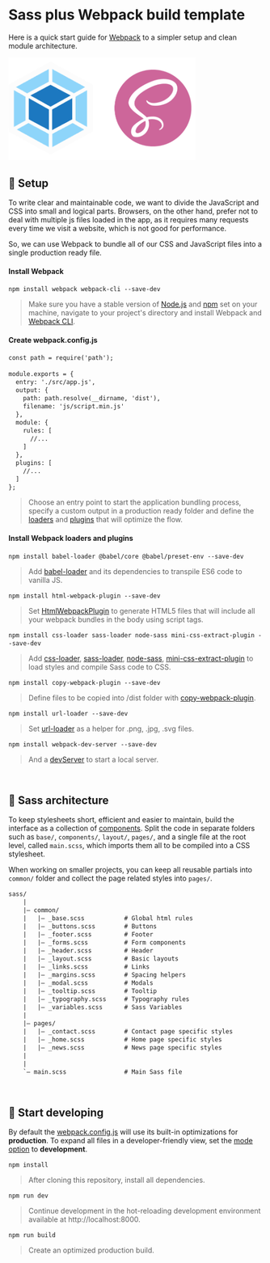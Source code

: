 # Sass plus Webpack build template

Here is a quick start guide for [Webpack](https://webpack.js.org/) to a simpler setup and clean module architecture.

<img src='./src/images/logo-sass-webpack.png' width='370'>

## 🚀 Setup

To write clear and maintainable code, we want to divide the JavaScript and CSS into small and logical parts. Browsers, on the other hand, prefer not to deal with multiple js files loaded in the app, as it requires many requests every time we visit a website, which is not good for performance.

So, we can use Webpack to bundle all of our CSS and JavaScript files into a single production ready file.

#### Install Webpack

```
npm install webpack webpack-cli --save-dev
```

> Make sure you have a stable version of [Node.js](https://nodejs.org/en/) and [npm](https://www.npmjs.com/) set on your machine, navigate to your project's directory and install Webpack and [Webpack CLI](https://github.com/webpack/webpack-cli).

#### Create webpack.config.js

```
const path = require('path');

module.exports = {
  entry: './src/app.js',
  output: {
    path: path.resolve(__dirname, 'dist'),
    filename: 'js/script.min.js'
  },
  module: {
    rules: [
      //...
    ]
  },
  plugins: [
    //...
  ]
};
```

> Choose an entry point to start the application bundling process, specify a custom output in a production ready folder and define the [loaders](https://webpack.js.org/concepts/loaders/) and [plugins](https://webpack.js.org/concepts/plugins/) that will optimize the flow.

#### Install Webpack loaders and plugins

```
npm install babel-loader @babel/core @babel/preset-env --save-dev
```
> Add [babel-loader](https://webpack.js.org/loaders/babel-loader/) and its dependencies to transpile ES6 code to vanilla JS.

```
npm install html-webpack-plugin --save-dev
```
> Set [HtmlWebpackPlugin](https://webpack.js.org/plugins/html-webpack-plugin/) to generate HTML5 files that will include all your webpack bundles in the body using script tags.

```
npm install css-loader sass-loader node-sass mini-css-extract-plugin --save-dev
```
> Add [css-loader](https://webpack.js.org/loaders/css-loader/#src/components/Sidebar/Sidebar.jsx), [sass-loader](https://webpack.js.org/loaders/sass-loader/#src/components/Sidebar/Sidebar.jsx), [node-sass](https://github.com/sass/node-sass), [mini-css-extract-plugin](https://webpack.js.org/plugins/mini-css-extract-plugin/#src/components/Sidebar/Sidebar.jsx) to load styles and compile Sass code to CSS.

```
npm install copy-webpack-plugin --save-dev
```
> Define files to be copied into /dist folder with [copy-webpack-plugin](https://webpack.js.org/plugins/copy-webpack-plugin/#src/components/Sidebar/Sidebar.jsx).


```
npm install url-loader --save-dev
```
> Set [url-loader](https://webpack.js.org/loaders/url-loader/#src/components/Sidebar/Sidebar.jsx) as a helper for .png, .jpg, .svg files.
```
npm install webpack-dev-server --save-dev
```
> And a [devServer](https://webpack.js.org/configuration/dev-server/#src/components/Sidebar/Sidebar.jsx) to start a local server.

<br/>

## 🎨 Sass architecture

To keep stylesheets short, efficient and easier to maintain, build the interface as a collection of [components](./src/scss). Split the code in separate folders such as `base/`, `components/`, `layout/`, `pages/`, and a single file at the root level, called `main.scss`, which imports them all to be compiled into a CSS stylesheet.

When working on smaller projects, you can keep all reusable partials into `common/` folder and collect the page related styles into `pages/`.

```
sass/
    |
    |– common/
    |   |– _base.scss           # Global html rules
    |   |– _buttons.scss        # Buttons
    |   |– _footer.scss         # Footer
    |   |– _forms.scss          # Form components
    |   |– _header.scss         # Header
    |   |– _layout.scss         # Basic layouts
    |   |– _links.scss          # Links
    |   |– _margins.scss        # Spacing helpers
    |   |– _modal.scss          # Modals
    |   |– _tooltip.scss        # Tooltip
    |   |– _typography.scss     # Typography rules
    |   |– _variables.scss      # Sass Variables
    |
    |– pages/
    |   |– _contact.scss        # Contact page specific styles
    |   |– _home.scss           # Home page specific styles
    |   |– _news.scss           # News page specific styles
    |
    |
    `– main.scss                # Main Sass file
```
<br/>

## 🎉 Start developing

By default the [webpack.config.js](./webpack.config.js) will use its built-in optimizations for **production**. To expand all files in a developer-friendly view, set the [mode option](https://webpack.js.org/configuration/mode/) to **development**.

```
npm install
```
> After cloning this repository, install all dependencies.

```
npm run dev
```
> Continue development in the hot-reloading development environment available at http://localhost:8000.

```
npm run build
```
> Create an optimized production build.
